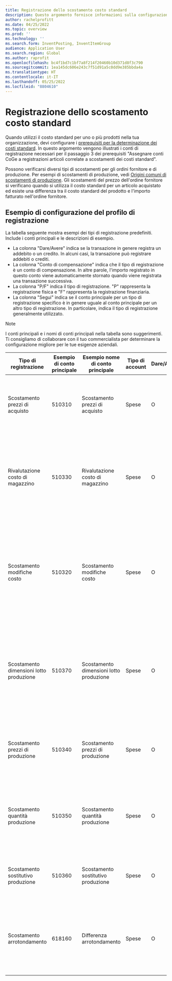 ```yaml
---
title: Registrazione dello scostamento costo standard
description: Questo argomento fornisce informazioni sulla configurazione dei profili di registrazione per la determinazione costi standard.
author: rachelprofitt
ms.date: 04/25/2022
ms.topic: overview
ms.prod: ''
ms.technology: ''
ms.search.form: InventPosting, InventItemGroup
audience: Application User
ms.search.region: Global
ms.author: raprofit
ms.openlocfilehash: bc4f1bd7c1bf7a8f214f20460b10d371d8f3c790
ms.sourcegitcommit: 1ea145dc606e243c7f51d91a5c0dd9e385bbda4a
ms.translationtype: HT
ms.contentlocale: it-IT
ms.lasthandoff: 05/25/2022
ms.locfileid: "8804610"
---
```

# <a name="standard-cost-variance-posting"></a>Registrazione dello scostamento costo standard

Quando utilizzi il costo standard per uno o più prodotti nella tua organizzazione, devi configurare i [prerequisiti per la determinazione dei costi standard](/supply-chain/cost-management/prerequisites-standard-costs.md). In questo argomento vengono illustrati i conti di registrazione necessari per il passaggio 3 dei prerequisiti "Assegnare conti CoGe a registrazioni articoli correlate a scostamenti dei costi standard".

Possono verificarsi diversi tipi di scostamenti per gli ordini fornitore e di produzione. Per esempi di scostamenti di produzione, vedi [Origini comuni di scostamenti di produzione](/supply-chain/cost-management/common-sources-of-production-variances.md). Gli scostamenti del prezzo dell'ordine fornitore si verificano quando si utilizza il costo standard per un articolo acquistato ed esiste una differenza tra il costo standard del prodotto e l'importo fatturato nell'ordine fornitore.

## <a name="sample-posting-profile-configuration"></a>Esempio di configurazione del profilo di registrazione

La tabella seguente mostra esempi dei tipi di registrazione predefiniti. Include i conti principali e le descrizioni di esempio.

- La colonna "Dare/Avere" indica se la transazione in genere registra un addebito o un credito. In alcuni casi, la transazione può registrare addebiti o crediti.
- La colonna "Conto di compensazione" indica che il tipo di registrazione è un conto di compensazione. In altre parole, l'importo registrato in questo conto viene automaticamente stornato quando viene registrata una transazione successiva.
- La colonna "P/F" indica il tipo di registrazione. "P" rappresenta la registrazione fisica e "F" rappresenta la registrazione finanziaria.
- La colonna "Segui" indica se il conto principale per un tipo di registrazione specifico è in genere uguale al conto principale per un altro tipo di registrazione. In particolare, indica il tipo di registrazione generalmente utilizzato.

> [!NOTE]
> I conti principali e i nomi di conti principali nella tabella sono suggerimenti. Ti consigliamo di collaborare con il tuo commercialista per determinare la configurazione migliore per le tue esigenze aziendali.

| Tipo di registrazione | Esempio di conto principale | Esempio nome di conto principale | Tipo di account | Dare/Avere | Conto di compensazione | P/F | Segui | Description |
|--------------|----------------------|---------------------------|--------------|---------------|------------------|-----|--------|-------------|
| Scostamento prezzi di acquisto | 510310 | Scostamento prezzi di acquisto | Spese | O | Numero | V | Non applicabile | Questo conto viene utilizzato quando c'è uno scostamento tra il prezzo di acquisto e il costo standard su un ordine fornitore. |
| Rivalutazione costo di magazzino | 510330 | Rivalutazione costo di magazzino | Spese | O | Numero | V | Non applicabile | Questo conto viene utilizzato quando viene attivata una nuova versione di determinazione dei costi per una voce di costo standard per rivalutare le scorte disponibili. |
| Scostamento modifiche costo | 510320 | Scostamento modifiche costo | Spese | O | Numero | V | Non applicabile | Questo account viene utilizzato quando c'è una differenza nei costi standard tra i siti o quando un articolo viene restituito e c'è una modifica tra il costo standard originale e il costo standard corrente per un prodotto. |
| Scostamento dimensioni lotto produzione | 510370 | Scostamento dimensioni lotto produzione | Spese | O | Numero | V | Non applicabile | Questo conto viene utilizzato quando esistono differenze tra la base di calcolo della distinta base (DBA) e la quantità effettiva per il calcolo del costo dell'ordine di produzione. |
| Scostamento prezzi di produzione | 510340 | Scostamento prezzi di produzione | Spese | O | Numero | V | Non applicabile | Questo conto viene utilizzato quando esistono differenze di prezzo tra il costo stimato e il costo effettivo per un ordine di produzione. |
| Scostamento quantità produzione | 510350 | Scostamento quantità produzione | Spese | O | Numero | V | Non applicabile | Questo conto viene utilizzato quando esistono differenze di quantitò tra il costo stimato e i costi effettivi per un ordine di produzione. |
| Scostamento sostitutivo produzione | 510360 | Scostamento sostitutivo produzione | Spese | O | Numero | V | Non applicabile | Questo conto viene utilizzato quando si verifica un consumo imprevisto in un ordine di produzione. |
| Scostamento arrotondamento | 618160 | Differenza arrotondamento | Spese | O | Numero | V | Non applicabile | Questo conto viene utilizzato quando è presente una differenza di arrotondamento quando i costi di produzione sono calcolati dai costi standard. |

